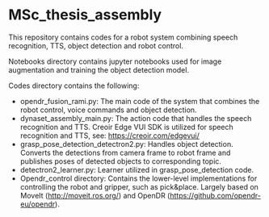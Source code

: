 # MSc_thesis_assembly
This repository contains codes for a robot system combining speech recognition, TTS, object detection and robot control.

Notebooks directory contains jupyter notebooks used for image augmentation and training the object detection model. 

Codes directory contains the following:

  * opendr_fusion_rami.py: The main code of the system that combines the robot control, voice commands and object detection.
  * dynaset_assembly_main.py: The action code that handles the speech recognition and TTS. Creoir Edge VUI SDK is utilized for speech recognition and TTS, see: https://creoir.com/edgevui/
  * grasp_pose_detection_detectron2.py: Handles object detection. Converts the detections from camera frame to robot frame and publishes poses of detected objects to corresponding topic.
  * detectron2_learner.py: Learner utilized in grasp_pose_detection code.
  * Opendr_control directory: Contains the lower-level implementations for controlling the robot and gripper, such as pick&place. Largely based on MoveIt (http://moveit.ros.org/) and OpenDR (https://github.com/opendr-eu/opendr).
